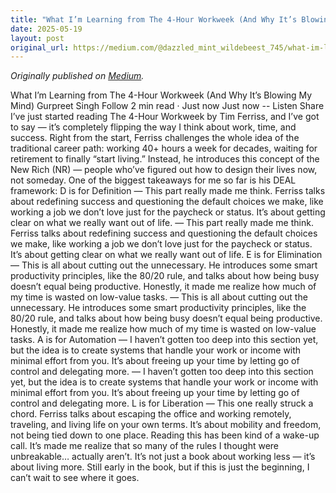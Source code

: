 ```yaml
---
title: "What I’m Learning from The 4-Hour Workweek (And Why It’s Blowing My Mind)"
date: 2025-05-19
layout: post
original_url: https://medium.com/@dazzled_mint_wildebeest_745/what-im-learning-from-the-4-hour-workweek-and-why-it-s-blowing-my-mind-6f22d2ef834e?source=rss-9499e60cb547------2
---
```


*Originally published on [Medium](https://medium.com/@dazzled_mint_wildebeest_745/what-im-learning-from-the-4-hour-workweek-and-why-it-s-blowing-my-mind-6f22d2ef834e?source=rss-9499e60cb547------2).*

What I’m Learning from The 4-Hour Workweek (And Why It’s Blowing My Mind) Gurpreet Singh Follow 2 min read · Just now Just now -- Listen Share
I’ve just started reading The 4-Hour Workweek by Tim Ferriss, and I’ve got to say — it’s completely flipping the way I think about work, time, and success.
Right from the start, Ferriss challenges the whole idea of the traditional career path: working 40+ hours a week for decades, waiting for retirement to finally “start living.” Instead, he introduces this concept of the New Rich (NR) — people who’ve figured out how to design their lives now, not someday.
One of the biggest takeaways for me so far is his DEAL framework:
D is for Definition — This part really made me think. Ferriss talks about redefining success and questioning the default choices we make, like working a job we don’t love just for the paycheck or status. It’s about getting clear on what we really want out of life.
— This part really made me think. Ferriss talks about redefining success and questioning the default choices we make, like working a job we don’t love just for the paycheck or status. It’s about getting clear on what we really want out of life. E is for Elimination — This is all about cutting out the unnecessary. He introduces some smart productivity principles, like the 80/20 rule, and talks about how being busy doesn’t equal being productive. Honestly, it made me realize how much of my time is wasted on low-value tasks.
— This is all about cutting out the unnecessary. He introduces some smart productivity principles, like the 80/20 rule, and talks about how being busy doesn’t equal being productive. Honestly, it made me realize how much of my time is wasted on low-value tasks. A is for Automation — I haven’t gotten too deep into this section yet, but the idea is to create systems that handle your work or income with minimal effort from you. It’s about freeing up your time by letting go of control and delegating more.
— I haven’t gotten too deep into this section yet, but the idea is to create systems that handle your work or income with minimal effort from you. It’s about freeing up your time by letting go of control and delegating more. L is for Liberation — This one really struck a chord. Ferriss talks about escaping the office and working remotely, traveling, and living life on your own terms. It’s about mobility and freedom, not being tied down to one place.
Reading this has been kind of a wake-up call. It’s made me realize that so many of the rules I thought were unbreakable… actually aren’t. It’s not just a book about working less — it’s about living more.
Still early in the book, but if this is just the beginning, I can’t wait to see where it goes.